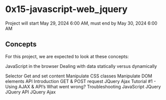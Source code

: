 # 0x15-javascript-web_jquery

Project will start May 29, 2024 6:00 AM, must end by May 30, 2024 6:00 AM

## Concepts
For this project, we are expected to look at these concepts:

JavaScript in the browser
Dealing with data statically versus dynamically

Selector
Get and set content
Manipulate CSS classes
Manipulate DOM elements
API
Introduction
GET & POST request
JQuery Ajax Tutorial #1 - Using AJAX & API’s
What went wrong? Troubleshooting JavaScript
JQuery
JQuery API
JQuery Ajax
